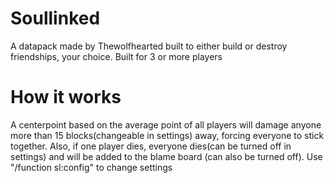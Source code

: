 # Soullinked
A datapack made by Thewolfhearted built to either build or destroy friendships, your choice. Built for 3 or more players
# How it works
A centerpoint based on the average point of all players will damage anyone more than 15 blocks(changeable in settings) away, forcing everyone to stick together.
Also, if one player dies, everyone dies(can be turned off in settings) and will be added to the blame board (can also be turned off). 
Use "/function sl:config" to change settings
